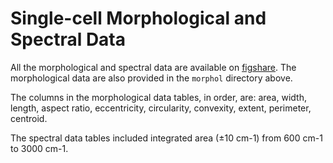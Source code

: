 # Single-cell Morphological and Spectral Data

All the morphological and spectral data are available on [figshare](https://figshare.com/s/260533c8d814c10e9c54). The morphological data are also provided in the `morphol` directory above. 

The columns in the morphological data tables, in order, are: area, width, length, aspect ratio, eccentricity, circularity, convexity, extent, perimeter, centroid. 

The spectral data tables included integrated area (±10 cm-1) from 600 cm-1 to 3000 cm-1.
